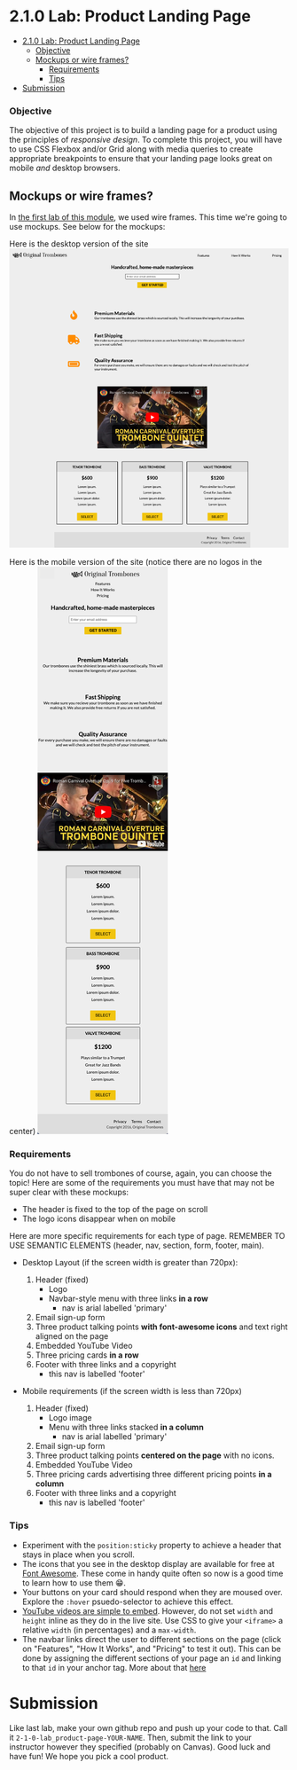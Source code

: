 # 2.1.0 Lab: Product Landing Page
- [2.1.0 Lab: Product Landing Page](#210-lab-product-landing-page)
    - [Objective](#objective)
  - [Mockups or wire frames?](#mockups-or-wire-frames)
    - [Requirements](#requirements)
    - [Tips](#tips)
- [Submission](#submission)


### Objective
The objective of this project is to build a landing page for a product using the principles of _responsive design_. To complete this project, you will have to use CSS Flexbox and/or Grid along with media queries to create appropriate breakpoints to ensure that your landing page looks great on mobile *and* desktop browsers.

## Mockups or wire frames?
In [the first lab of this module](https://github.com/The-Marcy-Lab-School/2-0-2-lab_first-site), we used wire frames. This time we're going to use mockups. See below for the mockups:

Here is the desktop version of the site
![Desktop Layout](./desktop-layout.png)

Here is the mobile version of the site (notice there are no logos in the center)
![Mobile Layout](./mobile-layout.png)


### Requirements
You do not have to sell trombones of course, again, you can choose the topic! Here are some of the requirements you must have that may not be super clear with these mockups:
- The header is fixed to the top of the page on scroll
- The logo icons disappear when on mobile

Here are more specific requirements for each type of page. REMEMBER TO USE SEMANTIC ELEMENTS (header, nav, section, form, footer, main).

- Desktop Layout (if the screen width is greater than 720px):
  1. Header (fixed)
     * Logo
     * Navbar-style menu with three links **in a row**
       * nav is arial labelled 'primary'
  2. Email sign-up form
  3. Three product talking points **with font-awesome icons** and text right aligned on the page
  4. Embedded YouTube Video
  5. Three pricing cards **in a row**
  6. Footer with three links and a copyright
     - this nav is labelled 'footer'

- Mobile requirements (if the screen width is less than 720px)
  1. Header (fixed)
     * Logo image
     * Menu with three links stacked **in a column**
       * nav is arial labelled 'primary'
  2. Email sign-up form
  3. Three product talking points **centered on the page** with no icons.
  4. Embedded YouTube Video
  5. Three pricing cards advertising three different pricing points **in a column**
  6. Footer with three links and a copyright
     - this nav is labelled 'footer'

### Tips
* Experiment with the `position:sticky` property to achieve a header that stays in place when you scroll.
* The icons that you see in the desktop display are available for free at [Font Awesome](https://fontawesome.com/icons). These come in handy quite often so now is a good time to learn how to use them 😁.
* Your buttons on your card should respond when they are moused over. Explore the `:hover` psuedo-selector to achieve this effect.
* [YouTube videos are simple to embed](https://www.w3schools.com/html/html_youtube.asp). However, do not set `width` and `height` inline as they do in the live site. Use CSS to give your `<iframe>` a relative `width` (in percentages) and a `max-width`.
* The navbar links direct the user to different sections on the page (click on "Features", "How It Works", and "Pricing" to test it out). This can be done by assigning the different sections of your page an `id` and linking to that `id` in your anchor tag. More about that [here](https://learn.freecodecamp.org/responsive-web-design/basic-html-and-html5/link-to-internal-sections-of-a-page-with-anchor-elements/)


# Submission
Like last lab, make your own github repo and push up your code to that. Call it `2-1-0-lab_product-page-YOUR-NAME`. Then, submit the link to your instructor however they specified (probably on Canvas). Good luck and have fun! We hope you pick a cool product.